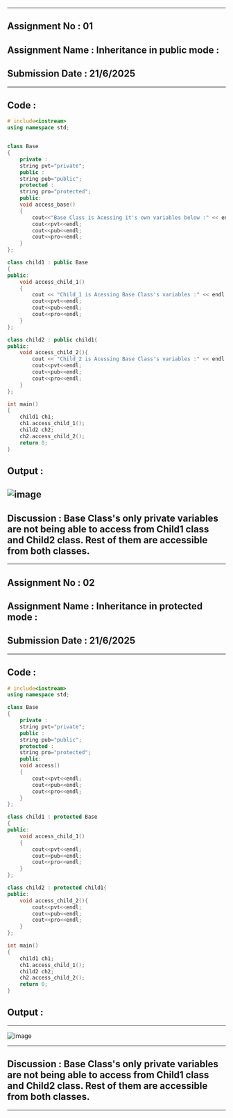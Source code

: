 ----------
## **Assignment No : 01**

## **Assignment Name : Inheritance in public mode :**

## **Submission Date : 21/6/2025**

----------

## **Code :**
```Cpp
# include<iostream>
using namespace std;


class Base
{
    private :
    string pvt="private";
    public :
    string pub="public";
    protected :
    string pro="protected";
    public:
    void access_base()
    {
        cout<<"Base Class is Acessing it's own variables below :" << endl;
        cout<<pvt<<endl;
        cout<<pub<<endl;
        cout<<pro<<endl;
    }
};

class child1 : public Base
{
public:
    void access_child_1()
    {
        cout << "Child_1 is Acessing Base Class's variables :" << endl;
        cout<<pvt<<endl;
        cout<<pub<<endl;
        cout<<pro<<endl;
    }
};

class child2 : public child1{
public:
    void access_child_2(){
        cout << "Child_2 is Acessing Base Class's variables :" << endl;
        cout<<pvt<<endl;
        cout<<pub<<endl;
        cout<<pro<<endl;
    }
};

int main()
{
    child1 ch1;
    ch1.access_child_1();
    child2 ch2;
    ch2.access_child_2();
    return 0;
}


```

## **Output :**

![image](https://github.com/user-attachments/assets/2003e0f4-a1de-48a7-8d49-6abaa139811c)
--------
## Discussion : Base Class's only private variables are not being able to access from Child1 class and Child2 class. Rest of them are accessible from both classes.
---------



## **Assignment No : 02**

## **Assignment Name : Inheritance in protected mode :**

## **Submission Date : 21/6/2025**

----------

## **Code :**
```Cpp
# include<iostream>
using namespace std;

class Base
{
    private :
    string pvt="private";
    public :
    string pub="public";
    protected :
    string pro="protected";
    public:
    void access()
    {
        cout<<pvt<<endl;
        cout<<pub<<endl;
        cout<<pro<<endl;
    }
};

class child1 : protected Base
{
public:
    void access_child_1()
    {
        cout<<pvt<<endl;
        cout<<pub<<endl;
        cout<<pro<<endl;
    }
};

class child2 : protected child1{
public:
    void access_child_2(){
        cout<<pvt<<endl;
        cout<<pub<<endl;
        cout<<pro<<endl;
    }
};

int main()
{
    child1 ch1;
    ch1.access_child_1();
    child2 ch2;
    ch2.access_child_2();
    return 0;
}


```

## **Output :**

--------
![image](https://github.com/user-attachments/assets/ebfb6f04-0b18-498a-9caa-4d282279d41c)

---------
## Discussion : Base Class's only private variables are not being able to access from Child1 class and Child2 class. Rest of them are accessible from both classes.
---------

